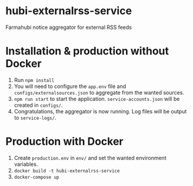# hubi-externalrss-service
Farmahubi notice aggregator for external RSS feeds

# Installation & production without Docker
1. Run `npm install`
2. You will need to configure the `app.env` file and `configs/externalsources.json` to aggregate from the wanted sources.
3. `npm run start` to start the application. `service-accounts.json` will be created in `configs/`.
4. Congratulations, the aggregator is now running. Log files will be output to `service-logs/`.

# Production with Docker
1. Create `production.env` in `env/` and set the wanted environment variables.
2. `docker build -t hubi-externalrss-service`
3. `docker-compose up`
